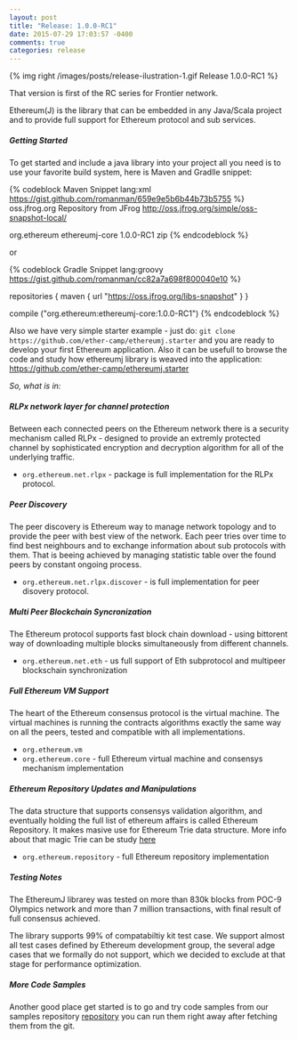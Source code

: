 ```yaml
---
layout: post
title: "Release: 1.0.0-RC1"
date: 2015-07-29 17:03:57 -0400
comments: true
categories: release
---
```


{% img right /images/posts/release-ilustration-1.gif Release 1.0.0-RC1 %}

That version is first of the RC series for Frontier network.

 Ethereum(J) is the library that can be embedded in any Java/Scala project
 and to provide full support for Ethereum protocol and sub services.
 
##### Getting Started
To get started and include a java library into your project all you need is 
to <!--more--> use your favorite build system, here is Maven and Gradlle snippet: 

{% codeblock Maven Snippet lang:xml https://gist.github.com/romanman/659e9e5b6b44b73b5755 %}  
   <repositories>
     <repository>
       <id>oss.jfrog.org</id>
       <name>Repository from JFrog</name>
       <url>http://oss.jfrog.org/simple/oss-snapshot-local/</url>
     </repository>
   </repositories>
 
 
   <dependency>
     <groupId>org.ethereum</groupId>
     <artifactId>ethereumj-core</artifactId>
     <version> 1.0.0-RC1 </version>
     <type>zip</type>
   </dependency>
{% endcodeblock %}     
	 
or	 
 
{% codeblock Gradle Snippet lang:groovy https://gist.github.com/romanman/cc82a7a698f800040e10 %}

   repositories {
     maven {
      url "https://oss.jfrog.org/libs-snapshot"
     }
    }

   compile ("org.ethereum:ethereumj-core:1.0.0-RC1")
{% endcodeblock %}     

 Also we have very simple starter example - just do: 
 `git clone https://github.com/ether-camp/ethereumj.starter`
   and you are ready to develop your first Ethereum application.
   Also it can be usefull to browse the code and study how ethereumj
   library is weaved into the application: 
   https://github.com/ether-camp/ethereumj.starter

 *So, what is in:*

##### RLPx network layer for channel protection
  
  Between each connected peers on the Ethereum network 
  there is a security mechanism called RLPx - designed to provide 
  an extremly protected channel by sophisticated encryption and decryption
  algorithm for all of the underlying traffic. 
  
  - `org.ethereum.net.rlpx` - package is full implementation for the RLPx protocol.
 
##### Peer Discovery 

  The peer discovery is Ethereum way to manage network topology and to provide the 
  peer with best view of the network. Each peer tries over time to find best neighbours 
  and to exchange information about sub protocols with them. That is beeing achieved 
  by managing statistic table over the found peers by constant ongoing process.
 
  - `org.ethereum.net.rlpx.discover` - is full implementation for peer disovery protocol.
 
##### Multi Peer Blockchain Syncronization
	
  The Ethereum protocol supports fast block chain download - using
  bittorent way of downloading multiple blocks simultaneously from different channels.
 
  - `org.ethereum.net.eth` - us full support of Eth subprotocol and multipeer blockschain synchronization

##### Full Ethereum VM Support 

  The heart of the Ethereum consensus protocol is the virtual machine.
  The virtual machines is running the contracts algorithms exactly the 
  same way on all the peers, tested and compatible with all implementations.
 
  - `org.ethereum.vm`
  - `org.ethereum.core` - full Ethereum virtual machine and consensys mechanism implementation
	
##### Ethereum Repository Updates and Manipulations
 
 The data structure that supports consensys validation 
 algorithm, and eventually holding the full list of 
 ethereum affairs is called Ethereum Repository. 
 It makes masive use for Ethereum Trie data structure. 
 More info about that magic Trie can be study [here](/blog/2015/07/05/Ethereum-Trie/)
   
  - `org.ethereum.repository` - full Ethereum repository implementation
      
##### Testing Notes

 The EthereumJ librarey was tested on more than 830k blocks from POC-9 Olympics network and more than 7 million transactions, with final result of full consensus achieved.

 The library supports 99% of compatabiltiy kit test case. We support almost all test cases defined by 
 Ethereum development group, the several adge cases that we formally do not support, which we decided to exclude
 at that stage for performance optimization.
 
##### More Code Samples
 
 Another good place get started is to go and try code samples from our samples repository  [repository](https://github.com/ethereum/ethereumj/tree/develop/ethereumj-core/src/main/java/org/ethereum/samples)
 you can run them right away after fetching them from the git.
 
 
 
 
